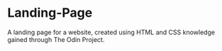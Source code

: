 # Landing-Page

A landing page for a website, created using HTML and CSS knowledge gained through The Odin Project.
